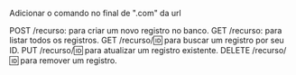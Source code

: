 Adicionar o comando no final de ".com" da url

POST /recurso: para criar um novo registro no banco.
GET /recurso: para listar todos os registros.
GET /recurso/:id: para buscar um registro por seu ID.
PUT /recurso/:id: para atualizar um registro existente.
DELETE /recurso/:id: para remover um registro.
